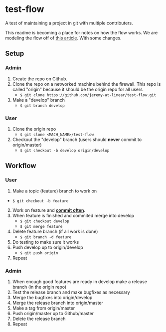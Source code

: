 # test-flow
A test of maintaining a project in git with multiple contributers.

This readme is becoming a place for notes on how the flow works.
We are modeling the flow off of [this article]. With some changes.

## Setup
### Admin
1. Create the repo on Github. 
2. Clone the repo on a networked machine behind the firewall. This repo is called "origin" because it should be the origin repo for all users
   * `$ git clone https://github.com/jeremy-at-linear/test-flow.git`
3. Make a "develop" branch
   * `$ git branch develop`

### User
1. Clone the origin repo
   * `$ git clone <MACH_NAME>/test-flow`
2. Checkout the "develop" branch (users should **never** commit to origin/master)
   * `$ git checkout -b develop origin/develop`

## Workflow
### User
1. Make a topic (feature) branch to work on
  * `$ git checkout -b feature`
2. Work on feature and **[commit often]**.
3. When feature is finished and commited merge into develop
   * `$ git checkout develop`
   * `$ git merge feature`
4. Delete feature branch (if all work is done)
   * `$ git branch -d feature`
5. Do testing to make sure it works
6. Push develop up to origin/develop
   * `$ git push origin`
7. Repeat

### Admin
1. When enough good features are ready in develop make a release branch (in the origin repo)
2. Test the release branch and make bugfixes as necessary
3. Merge the bugfixes into origin/develop
4. Merge the release branch into origin/master
5. Make a tag from origin/master
6. Push origin/master up to Github/master
7. Delete the release branch
8. Repeat

[this article]: http://nvie.com/posts/a-successful-git-branching-model/
[commit often]: https://git-scm.com/book/en/v2/Git-Basics-Recording-Changes-to-the-Repository

